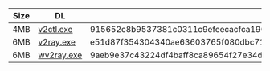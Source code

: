 |    Size   |     DL  | sha512sum |
|  ---  |  ---  |  ---  |
| 4MB | [v2ctl.exe](https://cdn.jsdelivr.net/gh/googleians/v2ray-core@main/v2ctl.exe) | 915652c8b9537381c0311c9efeecacfca1904f7c8b4d85c54724254dc3f63658e21f3c7fbd1338d0b4448f8693328faddc8ce1fc9699411d8692a79a36e7d241 |
| 6MB | [v2ray.exe](https://cdn.jsdelivr.net/gh/googleians/v2ray-core@main/v2ray.exe) | e51d87f354304340ae63603765f080dbc71b8ee26f9f22ddf7f13c5e7399ebf31696bd3569e350ae2841243a28c3defe371305e36689d9d3cf38986341208bcc |
| 6MB | [wv2ray.exe](https://cdn.jsdelivr.net/gh/googleians/v2ray-core@main/wv2ray.exe) | 9aeb9e37c43224df4baff8ca89654f27e34d76d37ba421407d66f9df32cf67167be1e3415b60adcc2ac6393eca865010b10f8a764e6fe6bcdea4d477adc52361 |
